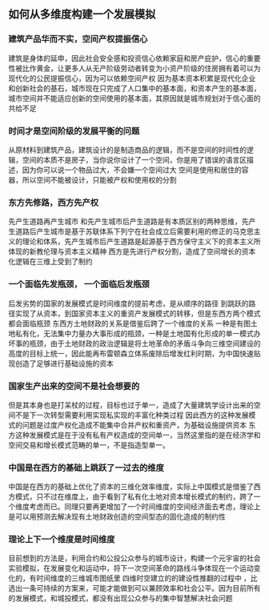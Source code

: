 ## 如何从多维度构建一个发展模拟

### 建筑产品华而不实，空间产权提振信心

建筑是身体的延申，因此社会安全感和投资信心依赖家庭和房产庇护，信心的重要性被比作黄金，让更多人从无产阶级劳动者转变为小资产阶级的住房拥有着可以为现代化的公民提振信心，因为可以依赖空间产权
因为基本资本积累是现代化企业和创新社会的基石，城市现在只完成了人口集中的基本面，和资本产生的基本面，城市空间并不能适应创新的空间使用的基本面，其原因就是城市规划对于信心面的共给不足


### 时间才是空间阶级的发展平衡的问题

从原材料到建筑产品，建筑设计的是制造商品的逻辑，而不是空间的时间性的逻辑，空间的本质不是房子，当你说你设计了一个空间，你是用了错误的语言区描述，因为你可以说一个物品过大，不会嫌一个空间过大
空间是使用和居住的容器，所以空间不能被设计，只能被产权和使用权的分割

### 东方先修路，西方先产权

先产生道路再产生城市 和先产生城市后产生道路是有本质区别的两种思维，先产生道路后产生城市是基于苏联体系下列宁在社会成立后需要利用的修正的马克思主义的理论和体系，先产生城市后产生道路是起源基于西方保守主义下的资本主义所体现的新教伦理与资本主义精神
西方是先进行产权分割，造成了空间增长的资本化逻辑在三维上受到了制约

### 一个面临先发瓶颈， 一个面临后发瓶颈

后发劣势的国家的发展模式是时间维度的提前考虑，是从顺序的路径 到跳跃的路径实现了从资本，到国家资本主义的重资产发展模式的转移，但是东西方两个模式都会面临瓶颈
东西方土地财政的关系是借鉴后跨了一个维度的关系
一种是有图土地私有化，无法集中力量办大事形成的瓶颈，一种是土地国有化形成的单一模式办坏事的瓶颈，由于土地财政的政治逻辑是将土地革命的矛盾斗争向三维空间建设的高度的目标上统一，因此能再布雷顿森立体系废除后增发红利时期，为中国快速贴现创造了足够进行基础设施的资本

### 国家生产出来的空间不是社会想要的

但是其本身也是打呆杖的过程，目标也过于单一，造成了大量建筑学设计出来的空间不是下一次转型需要利用实现私实现的丰富化种类过程
因此西方的这种发展模式的问题是过度产权化造成不能集中合并产权和重资产，为基础设施提供资本
东方这种发展模式是在于没有私有产权造成的空间单一，当然这里指的是在经济学和空间交易和增长模式范畴的单一，不是指造型单一。

### 中国是在西方的基础上跳跃了一过去的维度

中国是在西方的基础上优化了资本的三维化效率维度，实际上中国模式是借鉴了西方模式，只不过在维度上，由于看到了私有化土地对资本增长模式的制约，跨了一个维度考虑而已。同理只要再更增加了一个时间维度的空间经济面去考虑，理论上是可以用预测去解决现有土地财政创造的空间型态的固化造成的制约性

### 理论上下一个维度是时间维度

目前想到的方法是，利用合约和公投公众参与的城市设计，构建一个元宇宙的社会实验模拟，在发展变化和运动中，将下一次空间革命的路线斗争体现在一个运动变化的，有时间维度的三维城市图纸里
四维时空建立的的建设性推翻的过程中 ，比选出一条可持续的方案来，可能才能做到可以兼顾效率和社会公平。因为目前所有的发展模式，和城投模式，都没有出现公众参与的集中智慧解决社会问题
